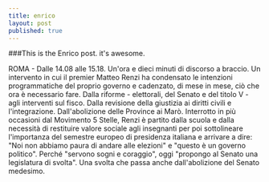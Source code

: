 ```yaml
---
title: enrico
layout: post
published: true
---
```

###This is the Enrico post. it's awesome.

ROMA - Dalle 14.08 alle 15.18. Un'ora e dieci minuti di discorso a braccio. Un intervento in cui il premier Matteo Renzi ha condensato le intenzioni programmatiche del proprio governo e cadenzato, di mese in mese, ciò che ora è necessario fare. Dalla riforme - elettorali, del Senato e del titolo V - agli interventi sul fisco. Dalla revisione della giustizia ai diritti civili e l'integrazione. Dall'abolizione delle Province ai Marò. Interrotto in più occasioni dal Movimento 5 Stelle, Renzi è partito dalla scuola e dalla necessità di restituire valore sociale agli insegnanti  per poi sottolineare l'importanza del semestre europeo di presidenza italiana e arrivare a dire: "Noi non abbiamo paura di andare alle elezioni" e "questo è un governo politico". Perché "servono sogni e coraggio", oggi "propongo al Senato una legislatura di svolta". Una svolta che passa anche dall'abolizione del Senato medesimo.
